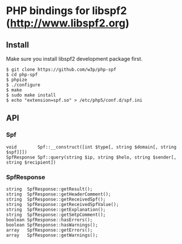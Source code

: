 # PHP bindings for libspf2 (http://www.libspf2.org)

## Install

Make sure you install libspf2 development package first.

	$ git clone https://github.com/w3p/php-spf
	$ cd php-spf
	$ phpize
	$ ./configure
	$ make
	$ sudo make install
	$ echo "extension=spf.so" > /etc/php5/conf.d/spf.ini

##  API

### Spf

	void        Spf::__construct([int $type[, string $domain[, string $spf]]])
	SpfResponse Spf::query(string $ip, string $helo, string $sender[, string $recipient])

### SpfResponse

	string  SpfResponse::getResult();
	string  SpfResponse::getHeaderComment();
	string  SpfResponse::getReceivedSpf();
	string  SpfResponse::getReceivedSpfValue();
	string  SpfResponse::getExplanation();
	string  SpfResponse::getSmtpComment();
	boolean SpfResponse::hasErrors();
	boolean SpfResponse::hasWarnings();
	array   SpfResponse::getErrors();
	array   SpfResponse::getWarnings();
